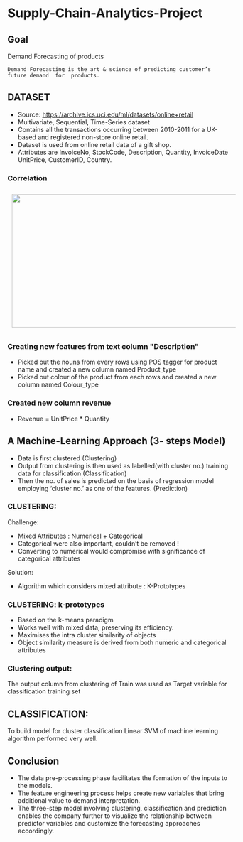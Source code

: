 # Supply-Chain-Analytics-Project

 ## Goal
  Demand Forecasting of products
  
  
    Demand Forecasting is the art & science of predicting customer’s future demand  for  products.
 
 ## DATASET
 - Source: https://archive.ics.uci.edu/ml/datasets/online+retail
 - Multivariate, Sequential, Time-Series dataset
 - Contains all the transactions occurring between 2010-2011 for a UK-based and registered non-store online retail.
 - Dataset is used from online retail data of a gift shop.
 - Attributes are InvoiceNo, StockCode, Description, Quantity, InvoiceDate UnitPrice, CustomerID, Country.
### Correlation
<p align="center">
<img src="https://github.com/Oprishri/Supply-Chain-Analytics-Project/blob/master/images/correlation.PNG" alt="" width="600" height="300" style="vertical-align:top; margin:10px">
 </p>
 
### Creating new features from text column "Description"
 - Picked out the nouns from every rows using POS tagger for product name and created a new column named Product_type
 - Picked out colour of the product from each rows and created a new column named Colour_type
 
### Created new column revenue
 
 - Revenue = UnitPrice * Quantity
 
## A Machine-Learning Approach (3- steps Model)

- Data is first clustered (Clustering)
- Output from clustering is then used as labelled(with cluster no.) training data for classification (Classification)
- Then the no. of sales is predicted on the basis of regression model employing ‘cluster no.’ as one of the features. (Prediction)

### CLUSTERING:
 Challenge:
 - Mixed Attributes : Numerical + Categorical
 - Categorical were also important, couldn’t be removed !
 - Converting to numerical would compromise with significance of categorical attributes 
 
Solution:
 - Algorithm which considers mixed attribute : K-Prototypes

### CLUSTERING: k-prototypes
- Based on the k-means paradigm
- Works well with mixed data, preserving its efficiency.
- Maximises the intra cluster similarity of objects
- Object similarity measure is derived from both numeric and categorical attributes

### Clustering output:
 The output column from clustering of Train was used as Target variable for classification training set 
 
## CLASSIFICATION: 
 To build model for cluster classification
 Linear SVM of machine learning algorithm performed very well.

## Conclusion
- The data pre-processing phase facilitates the formation of the inputs to the models.
- The feature engineering process helps create new variables that bring additional value to demand interpretation.
- The three-step model involving clustering, classification and prediction enables the company further to visualize the relationship between predictor variables and customize the forecasting approaches accordingly.








